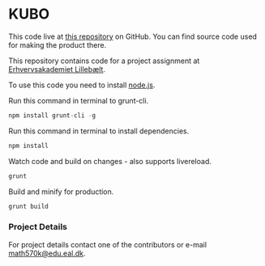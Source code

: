 # KUBO
This code live at [this repository](https://github.com/jens9652/KUBO) on GitHub. You can find source code used for making the product there.

This repository contains code for a project assignment at [Erhvervsakademiet Lillebælt](https://www.eal.dk/).

To use this code you need to install [node.js](https://nodejs.org/en/).

Run this command in terminal to grunt-cli.
```javascript
npm install grunt-cli -g
```

Run this command in terminal to install dependencies.
```javascript
npm install
```

Watch code and build on changes - also supports livereload.
```javascript
grunt
```

Build and minify for production.
```javascript
grunt build
```

### Project Details
For project details contact one of the contributors or e-mail [math570k@edu.eal.dk](mailto:math570k@edu.eal.dk).